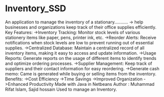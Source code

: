 # Inventory_SSD
An application to manage the inventory of a stationary...........
  -> help businesses and organizations keep track of their office supplies efficiently.
Key Features:
  ->Inventory Tracking: Monitor stock levels of various stationery items like paper, pens, printer ink, etc.
  ->Reorder Alerts: Receive notifications when stock levels are low to prevent running out of essential supplies.
  ->Centralized Database: Maintain a centralized record of all inventory items, making it easy to access and update        information.
  ->Usage Reports: Generate reports on the usage of different items to identify trends and optimize ordering processes.
  ->Supplier Management: Keep track of suppliers and their contact information for easy reordering.
  ->Generate cash memo: Came is generated while buying or selling items from the inventory.
Benefits:
  ->Cost Efficiency
  ->Time Savings
  ->Improved Organization
  ->Enhanced Productivity
Made with Java in Netbeans 
Author : Muhammad Rifat Islam, Sajid hossain
Used to manage an Inventory.
